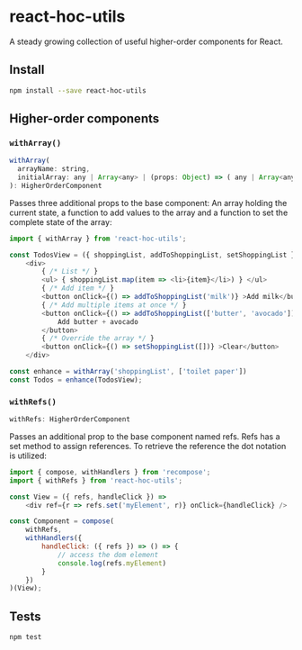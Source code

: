 # react-hoc-utils

A steady growing collection of useful higher-order components for React.

## Install

```bash
npm install --save react-hoc-utils
```

## Higher-order components

### `withArray()`

```js
withArray(
  arrayName: string,
  initialArray: any | Array<any> | (props: Object) => ( any | Array<any> )
): HigherOrderComponent
```

Passes three additional props to the base component: An array holding the current state, a function to add values to the array and a function to set the complete state of the array:

```js
import { withArray } from 'react-hoc-utils';

const TodosView = ({ shoppingList, addToShoppingList, setShoppingList }) =>
    <div>
        { /* List */ }
        <ul> { shoppingList.map(item => <li>{item}</li>) } </ul>
        { /* Add item */ }
        <button onClick={() => addToShoppingList('milk')} >Add milk</button>
        { /* Add multiple items at once */ }
        <button onClick={() => addToShoppingList(['butter', 'avocado'])}>
            Add butter + avocado
        </button>
        { /* Override the array */ }
        <button onClick={() => setShoppingList([])} >Clear</button>
    </div>

const enhance = withArray('shoppingList', ['toilet paper'])
const Todos = enhance(TodosView);

```

### `withRefs()`

```js
withRefs: HigherOrderComponent
```

Passes an additional prop to the base component named refs. Refs has a set method to assign references. 
To retrieve the reference the dot notation is utilized:

```js
import { compose, withHandlers } from 'recompose';
import { withRefs } from 'react-hoc-utils';

const View = ({ refs, handleClick }) =>
    <div ref={r => refs.set('myElement', r)} onClick={handleClick} />

const Component = compose(
    withRefs,
    withHandlers({
        handleClick: ({ refs }) => () => {
            // access the dom element
            console.log(refs.myElement)
        }
    })
)(View);

```

## Tests

```bash
npm test
```